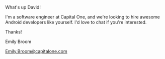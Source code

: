 What's up David!

I'm a software engineer at Capital One, and we're looking to hire awesome Android developers like yourself. I'd love to chat if you're interested.

Thanks!

Emily Broom

Emily.Broom@capitalone.com
